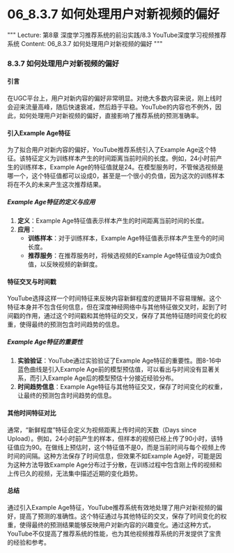 # 06_8.3.7 如何处理用户对新视频的偏好

"""
Lecture: 第8章 深度学习推荐系统的前沿实践/8.3 YouTube深度学习视频推荐系统
Content: 06_8.3.7 如何处理用户对新视频的偏好
"""

### 8.3.7 如何处理用户对新视频的偏好

#### 引言
在UGC平台上，用户对新内容的偏好非常明显。对绝大多数内容来说，刚上线时会迎来流量高峰，随后快速衰减，然后趋于平稳。YouTube的内容也不例外，因此，如何处理用户对新视频的偏好，直接影响了推荐系统的预测准确率。

#### 引入Example Age特征
为了拟合用户对新内容的偏好，YouTube推荐系统引入了Example Age这个特征。该特征定义为训练样本产生的时间距离当前时间的长度。例如，24小时前产生的训练样本，Example Age的特征值就是24。在模型服务时，不管候选视频是哪一个，这个特征值都可以设成0，甚至是一个很小的负值，因为这次的训练样本将在不久的未来产生这次推荐结果。

##### Example Age特征的定义与应用
1. **定义**：Example Age特征值表示样本产生的时间距离当前时间的长度。
2. **应用**：
   - **训练样本**：对于训练样本，Example Age特征值表示样本产生至今的时间长度。
   - **推荐服务**：在推荐服务时，将候选视频的Example Age特征值设为0或负值，以反映视频的新鲜度。

#### 特征交叉与时间戳
YouTube选择这样一个时间特征来反映内容新鲜程度的逻辑并不容易理解。这个特征本身并不包含任何信息，但在深度神经网络中与其他特征做交叉时，起到了时间戳的作用，通过这个时间戳和其他特征的交叉，保存了其他特征随时间变化的权重，使得最终的预测包含时间趋势的信息。

##### Example Age特征的重要性
1. **实验验证**：YouTube通过实验验证了Example Age特征的重要性。图8-16中蓝色曲线是引入Example Age前的模型预估值，可以看出与时间没有显著关系，而引入Example Age后的模型预估十分接近经验分布。
2. **时间趋势信息**：Example Age特征与其他特征交叉，保存了时间变化的权重，让最终的预测包含时间趋势的信息。

#### 其他时间特征对比
通常，“新鲜程度”特征会定义为视频距离上传时间的天数（Days since Upload）。例如，24小时前产生的样本，但样本的视频已经上传了90小时，该特征值应为90。在做线上预估时，这个特征值不是0，而是当前时间与每个视频上传时间的间隔。这种方法保存了时间信息，但效果不如Example Age好，可能是因为这种方法导致Example Age分布过于分散，在训练过程中包含刚上传的视频和上传已久的视频，无法集中描述近期的变化趋势。

#### 总结
通过引入Example Age特征，YouTube推荐系统有效地处理了用户对新视频的偏好，提高了预测的准确性。这个特征通过与其他特征的交叉，保存了时间变化的权重，使得最终的预测结果能够反映用户对新内容的兴趣变化。通过这种方式，YouTube不仅提高了推荐系统的性能，也为其他视频推荐系统的开发提供了宝贵的经验和参考。